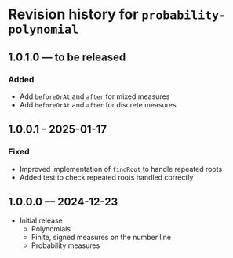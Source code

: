 # Revision history for `probability-polynomial`

## 1.0.1.0 — to be released

### Added

* Add `beforeOrAt` and `after` for mixed measures
* Add `beforeOrAt` and `after` for discrete measures

## 1.0.0.1 - 2025-01-17

### Fixed 

* Improved implementation of `findRoot` to handle repeated roots
* Added test to check repeated roots handled correctly

## 1.0.0.0 — 2024-12-23

* Initial release
    * Polynomials
    * Finite, signed measures on the number line
    * Probability measures
